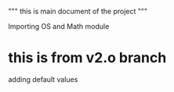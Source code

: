 """
this is main document of the project
"""

Importing OS and Math module

this is from v2.o branch
=======================
adding default values